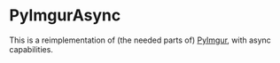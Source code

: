# PyImgurAsync

This is a reimplementation of (the needed parts of)
[PyImgur](https://github.com/Damgaard/PyImgur), 
with async capabilities.
